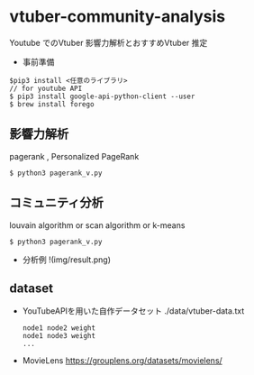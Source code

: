 # vtuber-community-analysis
Youtube でのVtuber 影響力解析とおすすめVtuber 推定
- 事前準備
```
$pip3 install <任意のライブラリ>
// for youtube API
$ pip3 install google-api-python-client --user
$ brew install forego
```

## 影響力解析
pagerank , Personalized PageRank
```
$ python3 pagerank_v.py
```
## コミュニティ分析
louvain algorithm or scan algorithm or k-means
 ```
$ python3 pagerank_v.py
```
- 分析例
!(img/result.png)
## dataset
- YouTubeAPIを用いた自作データセット
    ./data/vtuber-data.txt
    ```
    node1 node2 weight
    node1 node3 weight
    ...
    ```
- MovieLens
https://grouplens.org/datasets/movielens/